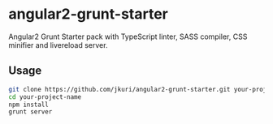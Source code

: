 # angular2-grunt-starter

Angular2 Grunt Starter pack with TypeScript linter, SASS compiler, CSS minifier and livereload server.

## Usage

````bash
git clone https://github.com/jkuri/angular2-grunt-starter.git your-project-name
cd your-project-name
npm install
grunt server
````
